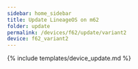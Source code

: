 ```yaml
---
sidebar: home_sidebar
title: Update LineageOS on m62
folder: update
permalink: /devices/f62/update/variant2
device: f62_variant2
---
```

{% include templates/device_update.md %}
